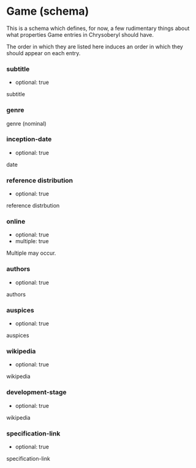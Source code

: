 Game (schema)
=============

This is a schema which defines, for now, a few rudimentary things about
what properties Game entries in Chrysoberyl should have.

The order in which they are listed here induces an order in which they
should appear on each entry.

### subtitle

*   optional: true

subtitle

### genre

genre (nominal)

### inception-date

*   optional: true

date

### reference distribution

*   optional: true

reference distrbution

### online

*    optional: true
*    multiple: true

Multiple may occur.

### authors

*   optional: true

authors

### auspices

*   optional: true

auspices

### wikipedia

*   optional: true

wikipedia

### development-stage

*   optional: true

wikipedia

### specification-link

*   optional: true

specification-link


